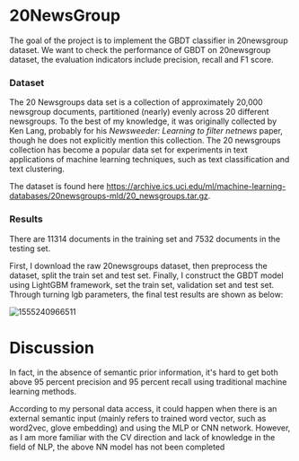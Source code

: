 # 20NewsGroup

The goal of the project is to implement the GBDT classifier in 20newsgroup dataset. We want to check the performance of GBDT on 20newsgroup dataset, the evaluation indicators include precision, recall and F1 score.

### Dataset 

The 20 Newsgroups data set is a collection of approximately 20,000 newsgroup documents, partitioned (nearly) evenly across 20 different newsgroups. To the best of my knowledge, it was originally collected by Ken Lang, probably for his *Newsweeder: Learning to filter netnews* paper, though he does not explicitly mention this collection. The 20 newsgroups collection has become a popular data set for experiments in text applications of machine learning techniques, such as text classification and text clustering.

The dataset is found here <https://archive.ics.uci.edu/ml/machine-learning-databases/20newsgroups-mld/20_newsgroups.tar.gz>.

### Results

There are 11314 documents in the training set and 7532 documents in the testing set. 

First, I download the raw 20newsgroups dataset, then preprocess the dataset, split the train set and test set. Finally, I construct the GBDT model using LightGBM framework, set the train set, validation set and test set. Through turning lgb parameters, the final test results are shown as below:

![1555240966511](C:\Users\dby_freedom\AppData\Roaming\Typora\typora-user-images\1555240966511.png)



# Discussion

In fact, in the absence of semantic prior information, it's hard to get both above 95 percent precision and 95 percent recall using traditional machine learning methods. 

According to my personal data access, it could happen when there is an external semantic input (mainly refers to trained word vector, such as word2vec, glove embedding) and using the MLP or CNN network. However, as I am more familiar with the CV direction and lack of knowledge in the field of NLP, the above NN model has not been completed



